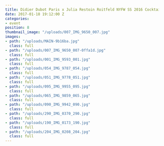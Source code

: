 ```yaml
---
title: Didier Dubot Paris x Julia Restoin Roitfeld NYFW SS 2016 Cocktail
date: 2017-01-18 19:12:00 Z
categories:
- event
position: 8
thumbnail_image: "/uploads/007_IMG_9650_007.jpg"
images:
- path: "/uploads/MAIN-9b16ba.jpg"
  class: full
- path: "/uploads/007_IMG_9650_007-0ffa1d.jpg"
  class: full
- path: "/uploads/001_IMG_9593_001.jpg"
  class: full
- path: "/uploads/054_IMG_9787_054.jpg"
  class: full
- path: "/uploads/051_IMG_9778_051.jpg"
  class: full
- path: "/uploads/095_IMG_9955_095.jpg"
  class: full
- path: "/uploads/065_IMG_9859_065.jpg"
  class: full
- path: "/uploads/090_IMG_9942_090.jpg"
  class: full
- path: "/uploads/290_IMG_0370_290.jpg"
  class: full
- path: "/uploads/190_IMG_0173_190.jpg"
  class: full
- path: "/uploads/204_IMG_0208_204.jpg"
  class: full
---
```


